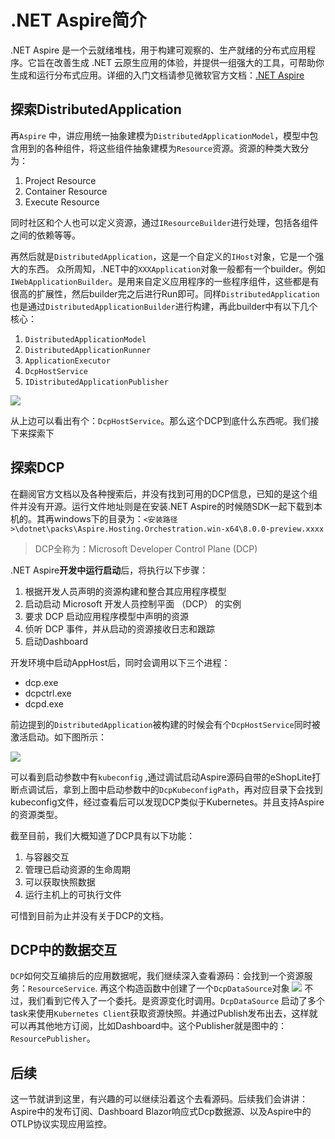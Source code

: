 # .NET Aspire简介
.NET Aspire 是一个云就绪堆栈，用于构建可观察的、生产就绪的分布式应用程序。它旨在改善生成 .NET 云原生应用的体验，并提供一组强大的工具，可帮助你生成和运行分布式应用。详细的入门文档请参见微软官方文档：[.NET Aspire](https://learn.microsoft.com/zh-cn/dotnet/aspire/get-started/aspire-overview)

## 探索DistributedApplication
再`Aspire` 中，讲应用统一抽象建模为`DistributedApplicationModel`，模型中包含用到的各种组件，将这些组件抽象建模为`Resource`资源。资源的种类大致分为：

1. Project Resource 
2. Container Resource
3. Execute Resource

同时社区和个人也可以定义资源，通过`IResourceBuilder`进行处理，包括各组件之间的依赖等等。

再然后就是`DistributedApplication`，这是一个自定义的`IHost`对象，它是一个强大的东西。
众所周知，.NET中的`XXXApplication`对象一般都有一个builder。例如`IWebApplicationBuilder`。是用来自定义应用程序的一些程序组件，这些都是有很高的扩展性，然后builder完之后进行Run即可。同样`DistributedApplication`也是通过`DistributedApplicationBuilder`进行构建，再此builder中有以下几个核心：    

1. `DistributedApplicationModel`
2. `DistributedApplicationRunner`
3. `ApplicationExecutor`
4. `DcpHostService`
5. `IDistributedApplicationPublisher` 

![](https://cdn.jsdelivr.net/gh/Daphnedepay/7nBQHeoTqK/20240110/20240110104323800.png)

从上边可以看出有个：`DcpHostService`。那么这个DCP到底什么东西呢。我们接下来探索下

## 探索DCP

在翻阅官方文档以及各种搜索后，并没有找到可用的DCP信息，已知的是这个组件并没有开源。运行文件地址则是在安装.NET Aspire的时候随SDK一起下载到本机的。其再windows下的目录为：`<安装路径>\dotnet\packs\Aspire.Hosting.Orchestration.win-x64\8.0.0-preview.xxxx`

> DCP全称为：Microsoft Developer Control Plane (DCP)

.NET Aspire**开发中运行启动**后，将执行以下步骤：   
1. 根据开发人员声明的资源构建和整合其应用程序模型
2. 启动启动 Microsoft 开发人员控制平面 （DCP） 的实例
3. 要求 DCP 启动应用程序模型中声明的资源
4. 侦听 DCP 事件，并从启动的资源接收日志和跟踪
5. 启动Dashboard

开发环境中启动AppHost后，同时会调用以下三个进程：    
- dcp.exe
- dcpctrl.exe
- dcpd.exe

前边提到的`DistributedApplication`被构建的时候会有个`DcpHostService`同时被激活启动。如下图所示：

![](https://cdn.jsdelivr.net/gh/Daphnedepay/7nBQHeoTqK/20240110/20240110100925227.png)

可以看到启动参数中有`kubeconfig` ,通过调试启动Aspire源码自带的eShopLite打断点调试后，拿到上图中启动参数中的`DcpKubeconfigPath`，再对应目录下会找到kubeconfig文件，经过查看后可以发现DCP类似于Kubernetes。并且支持Aspire的资源类型。

截至目前，我们大概知道了DCP具有以下功能：
1. 与容器交互
2. 管理已启动资源的生命周期
3. 可以获取快照数据
4. 运行主机上的可执行文件

可惜到目前为止并没有关于DCP的文档。

## DCP中的数据交互
`DCP`如何交互编排后的应用数据呢，我们继续深入查看源码：会找到一个资源服务：`ResourceService`. 再这个构造函数中创建了一个`DcpDataSource`对象
![](https://cdn.jsdelivr.net/gh/Daphnedepay/7nBQHeoTqK/20240110/20240110101815351.png)
不过，我们看到它传入了一个委托。是资源变化时调用。`DcpDataSource` 启动了多个task来使用`Kubernetes Client`获取资源快照。并通过Publish发布出去，这样就可以再其他地方订阅，比如Dashboard中。这个Publisher就是图中的：`ResourcePublisher`。

## 后续
这一节就讲到这里，有兴趣的可以继续沿着这个去看源码。后续我们会讲讲：Aspire中的发布订阅、Dashboard Blazor响应式Dcp数据源、以及Aspire中的OTLP协议实现应用监控。





